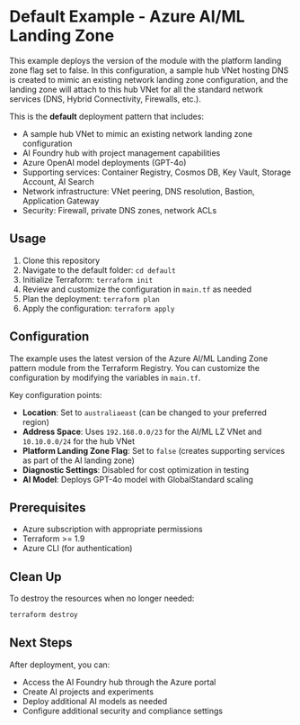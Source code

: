 # Default Example - Azure AI/ML Landing Zone

This example deploys the version of the module with the platform landing zone flag set to false. In this configuration, a sample hub VNet hosting DNS is created to mimic an existing network landing zone configuration, and the landing zone will attach to this hub VNet for all the standard network services (DNS, Hybrid Connectivity, Firewalls, etc.).

This is the **default** deployment pattern that includes:
- A sample hub VNet to mimic an existing network landing zone configuration
- AI Foundry hub with project management capabilities
- Azure OpenAI model deployments (GPT-4o)
- Supporting services: Container Registry, Cosmos DB, Key Vault, Storage Account, AI Search
- Network infrastructure: VNet peering, DNS resolution, Bastion, Application Gateway
- Security: Firewall, private DNS zones, network ACLs

## Usage

1. Clone this repository
2. Navigate to the default folder: `cd default`
3. Initialize Terraform: `terraform init`
4. Review and customize the configuration in `main.tf` as needed
5. Plan the deployment: `terraform plan`
6. Apply the configuration: `terraform apply`

## Configuration

The example uses the latest version of the Azure AI/ML Landing Zone pattern module from the Terraform Registry. You can customize the configuration by modifying the variables in `main.tf`.

Key configuration points:
- **Location**: Set to `australiaeast` (can be changed to your preferred region)
- **Address Space**: Uses `192.168.0.0/23` for the AI/ML LZ VNet and `10.10.0.0/24` for the hub VNet
- **Platform Landing Zone Flag**: Set to `false` (creates supporting services as part of the AI landing zone)
- **Diagnostic Settings**: Disabled for cost optimization in testing
- **AI Model**: Deploys GPT-4o model with GlobalStandard scaling

## Prerequisites

- Azure subscription with appropriate permissions
- Terraform >= 1.9
- Azure CLI (for authentication)

## Clean Up

To destroy the resources when no longer needed:
```bash
terraform destroy
```

## Next Steps

After deployment, you can:
- Access the AI Foundry hub through the Azure portal
- Create AI projects and experiments
- Deploy additional AI models as needed
- Configure additional security and compliance settings